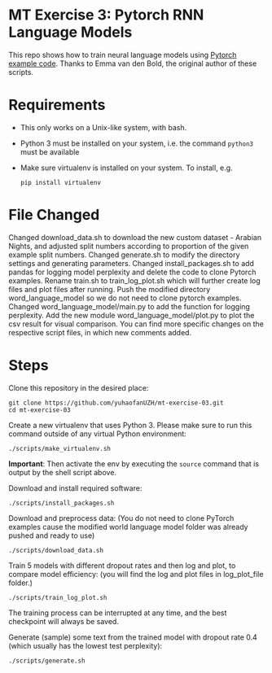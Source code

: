 # MT Exercise 3: Pytorch RNN Language Models

This repo shows how to train neural language models using [Pytorch example code](https://github.com/pytorch/examples/tree/master/word_language_model). Thanks to Emma van den Bold, the original author of these scripts. 

# Requirements

- This only works on a Unix-like system, with bash.
- Python 3 must be installed on your system, i.e. the command `python3` must be available
- Make sure virtualenv is installed on your system. To install, e.g.

    `pip install virtualenv`
    
# File Changed
Changed download_data.sh to download the new custom dataset - Arabian Nights, and adjusted split numbers according to proportion of the given example split numbers.
Changed generate.sh to modify the directory settings and generating parameters.
Changed install_packages.sh to add pandas for logging model perplexity and delete the code to clone Pytorch examples.
Rename train.sh to train_log_plot.sh which will further create log files and plot files after running.
Push the modified directory word_language_model so we do not need to clone pytorch examples.
Changed word_language_model/main.py to add the function for logging perplexity.
Add the new module word_language_model/plot.py to plot the csv result for visual comparison.
You can find more specific changes on the respective script files, in which new comments added.

# Steps

Clone this repository in the desired place:

    git clone https://github.com/yuhaofanUZH/mt-exercise-03.git
    cd mt-exercise-03

Create a new virtualenv that uses Python 3. Please make sure to run this command outside of any virtual Python environment:

    ./scripts/make_virtualenv.sh

**Important**: Then activate the env by executing the `source` command that is output by the shell script above.

Download and install required software:

    ./scripts/install_packages.sh

Download and preprocess data: (You do not need to clone PyTorch examples cause the modified world language model folder was already pushed and ready to use)

    ./scripts/download_data.sh

Train 5 models with different dropout rates and then log and plot, to compare model efficiency: (you will find the log and plot files in log_plot_file folder.)

    ./scripts/train_log_plot.sh

The training process can be interrupted at any time, and the best checkpoint will always be saved.

Generate (sample) some text from the trained model with dropout rate 0.4 (which usually has the lowest test perplexity):

    ./scripts/generate.sh


